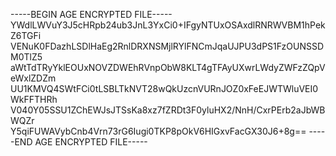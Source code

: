-----BEGIN AGE ENCRYPTED FILE-----
YWdlLWVuY3J5cHRpb24ub3JnL3YxCi0+IFgyNTUxOSAxdlRNRWVBM1hPekZ6TGFi
VENuK0FDazhLSDlHaEg2RnlDRXNSMjlRYlFNCmJqaUJPU3dPS1FzOUNSSDM0TlZ5
aWtTdTRyYklEOUxNOVZDWEhRVnpObW8KLT4gTFAyUXwrLWdyZWFzZQpVeWxlZDZm
UU1KMVQ4SWtFCi0tLSBLTkNVT28wQkUzcnVURnJOZ0xFeEJWTWluVEI0WkFFTHRh
V040Y05SSU1ZChEWJsJTSsKa8xz7fZRDt3F0yluHX2/NnH/CxrPErb2aJbWBWQZr
Y5qiFUWAVybCnb4Vrn73rG6Iugi0TKP8pOkV6HIGxvFacGX30J6+8g==
-----END AGE ENCRYPTED FILE-----
